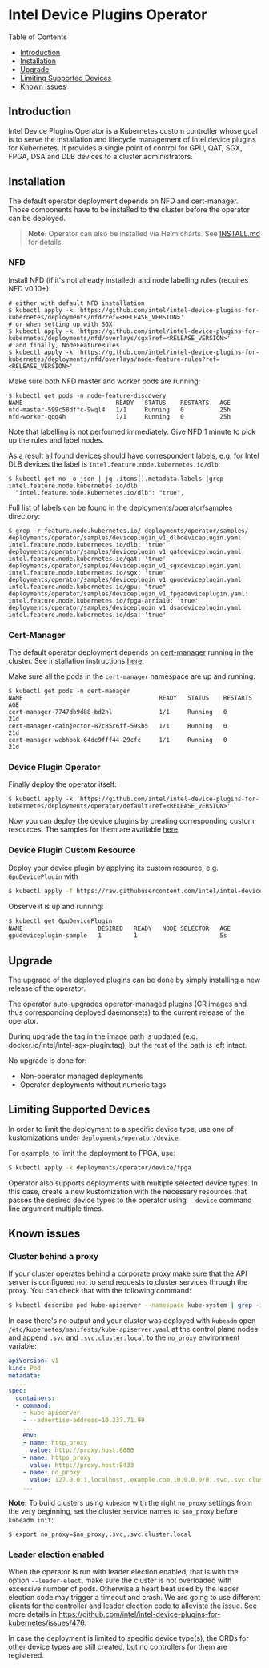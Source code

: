 # Intel Device Plugins Operator

Table of Contents

* [Introduction](#introduction)
* [Installation](#installation)
* [Upgrade](#upgrade)
* [Limiting Supported Devices](#limiting-supported-devices)
* [Known issues](#known-issues)

## Introduction

Intel Device Plugins Operator is a Kubernetes custom controller whose goal is to serve the
installation and lifecycle management of Intel device plugins for Kubernetes.
It provides a single point of control for GPU, QAT, SGX, FPGA, DSA and DLB devices to a cluster
administrators.

## Installation

The default operator deployment depends on NFD and cert-manager. Those components have to be installed to the cluster before the operator can be deployed.

> **Note**: Operator can also be installed via Helm charts. See [INSTALL.md](../../INSTALL.md) for details.

### NFD

Install NFD (if it's not already installed) and node labelling rules (requires NFD v0.10+):

```
# either with default NFD installation
$ kubectl apply -k 'https://github.com/intel/intel-device-plugins-for-kubernetes/deployments/nfd?ref=<RELEASE_VERSION>'
# or when setting up with SGX
$ kubectl apply -k 'https://github.com/intel/intel-device-plugins-for-kubernetes/deployments/nfd/overlays/sgx?ref=<RELEASE_VERSION>'
# and finally, NodeFeatureRules
$ kubectl apply -k 'https://github.com/intel/intel-device-plugins-for-kubernetes/deployments/nfd/overlays/node-feature-rules?ref=<RELEASE_VERSION>'
```
Make sure both NFD master and worker pods are running:

```
$ kubectl get pods -n node-feature-discovery
NAME                          READY   STATUS    RESTARTS   AGE
nfd-master-599c58dffc-9wql4   1/1     Running   0          25h
nfd-worker-qqq4h              1/1     Running   0          25h
```

Note that labelling is not performed immediately. Give NFD 1 minute to pick up the rules and label nodes.

As a result all found devices should have correspondent labels, e.g. for Intel DLB devices the label is
`intel.feature.node.kubernetes.io/dlb`:
```
$ kubectl get no -o json | jq .items[].metadata.labels |grep intel.feature.node.kubernetes.io/dlb
  "intel.feature.node.kubernetes.io/dlb": "true",
```

Full list of labels can be found in the deployments/operator/samples directory:
```
$ grep -r feature.node.kubernetes.io/ deployments/operator/samples/
deployments/operator/samples/deviceplugin_v1_dlbdeviceplugin.yaml:    intel.feature.node.kubernetes.io/dlb: 'true'
deployments/operator/samples/deviceplugin_v1_qatdeviceplugin.yaml:    intel.feature.node.kubernetes.io/qat: 'true'
deployments/operator/samples/deviceplugin_v1_sgxdeviceplugin.yaml:    intel.feature.node.kubernetes.io/sgx: 'true'
deployments/operator/samples/deviceplugin_v1_gpudeviceplugin.yaml:    intel.feature.node.kubernetes.io/gpu: "true"
deployments/operator/samples/deviceplugin_v1_fpgadeviceplugin.yaml:    intel.feature.node.kubernetes.io/fpga-arria10: 'true'
deployments/operator/samples/deviceplugin_v1_dsadeviceplugin.yaml:    intel.feature.node.kubernetes.io/dsa: 'true'
```

### Cert-Manager

The default operator deployment depends on [cert-manager](https://cert-manager.io/) running in the cluster.
See installation instructions [here](https://cert-manager.io/docs/installation/kubectl/).

Make sure all the pods in the `cert-manager` namespace are up and running:

```
$ kubectl get pods -n cert-manager
NAME                                      READY   STATUS    RESTARTS   AGE
cert-manager-7747db9d88-bd2nl             1/1     Running   0          21d
cert-manager-cainjector-87c85c6ff-59sb5   1/1     Running   0          21d
cert-manager-webhook-64dc9fff44-29cfc     1/1     Running   0          21d
```

### Device Plugin Operator

Finally deploy the operator itself:

```
$ kubectl apply -k 'https://github.com/intel/intel-device-plugins-for-kubernetes/deployments/operator/default?ref=<RELEASE_VERSION>'
```

Now you can deploy the device plugins by creating corresponding custom resources.
The samples for them are available [here](/deployments/operator/samples/).

### Device Plugin Custom Resource

Deploy your device plugin by applying its custom resource, e.g.
`GpuDevicePlugin` with

```bash
$ kubectl apply -f https://raw.githubusercontent.com/intel/intel-device-plugins-for-kubernetes/main/deployments/operator/samples/deviceplugin_v1_gpudeviceplugin.yaml
```

Observe it is up and running:

```bash
$ kubectl get GpuDevicePlugin
NAME                     DESIRED   READY   NODE SELECTOR   AGE
gpudeviceplugin-sample   1         1                       5s
```

## Upgrade

The upgrade of the deployed plugins can be done by simply installing a new release of the operator.

The operator auto-upgrades operator-managed plugins (CR images and thus corresponding deployed daemonsets) to the current release of the operator.

During upgrade the tag in the image path is updated (e.g. docker.io/intel/intel-sgx-plugin:tag), but the rest of the path is left intact.

No upgrade is done for:
- Non-operator managed deployments
- Operator deployments without numeric tags

## Limiting Supported Devices

In order to limit the deployment to a specific device type,
use one of kustomizations under `deployments/operator/device`.

For example, to limit the deployment to FPGA, use:

```bash
$ kubectl apply -k deployments/operator/device/fpga
```

Operator also supports deployments with multiple selected device types.
In this case, create a new kustomization with the necessary resources
that passes the desired device types to the operator using `--device`
command line argument multiple times.

## Known issues

### Cluster behind a proxy

If your cluster operates behind a corporate proxy make sure that the API
server is configured not to send requests to cluster services through the
proxy. You can check that with the following command:

```bash
$ kubectl describe pod kube-apiserver --namespace kube-system | grep -i no_proxy | grep "\.svc"
```

In case there's no output and your cluster was deployed with `kubeadm` open
`/etc/kubernetes/manifests/kube-apiserver.yaml` at the control plane nodes and
append `.svc` and `.svc.cluster.local` to the `no_proxy` environment variable:

```yaml
apiVersion: v1
kind: Pod
metadata:
  ...
spec:
  containers:
  - command:
    - kube-apiserver
    - --advertise-address=10.237.71.99
    ...
    env:
    - name: http_proxy
      value: http://proxy.host:8080
    - name: https_proxy
      value: http://proxy.host:8433
    - name: no_proxy
      value: 127.0.0.1,localhost,.example.com,10.0.0.0/8,.svc,.svc.cluster.local
    ...
```

**Note:** To build clusters using `kubeadm` with the right `no_proxy` settings from the very beginning,
set the cluster service names to `$no_proxy` before `kubeadm init`:

```
$ export no_proxy=$no_proxy,.svc,.svc.cluster.local
```

### Leader election enabled

When the operator is run with leader election enabled, that is with the option
`--leader-elect`, make sure the cluster is not overloaded with excessive
number of pods. Otherwise a heart beat used by the leader election code may trigger
a timeout and crash. We are going to use different clients for the controller and
leader election code to alleviate the issue. See more details in
https://github.com/intel/intel-device-plugins-for-kubernetes/issues/476.

In case the deployment is limited to specific device type(s),
the CRDs for other device types are still created, but no controllers
for them are registered.
